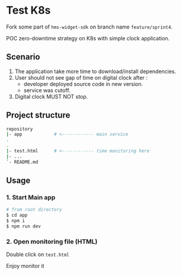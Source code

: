 # **Test K8s**

Fork some part of `hms-widget-sdk` on branch name `feature/sprint4`.

POC zero-downtime strategy on K8s with simple clock application.

## **Scenario**

 1. The application take more time to download/install dependencies.
 2. User should not see gap of time on digital clock after :
    - developer deployed source code in new version.
    - service was cutoff.
 3. Digital clock MUST NOT stop.

## **Project structure**

```bash
repository
|- app            # <------------ main service
.
.
|- test.html      # <------------ time monitoring here
|- ...
`- README.md
```

## **Usage**

### 1. Start Main app

```bash
# from root directory
$ cd app
$ npm i
$ npm run dev
```

### 2. Open monitoring file (HTML)

Double click on `test.html`

Enjoy monitor it